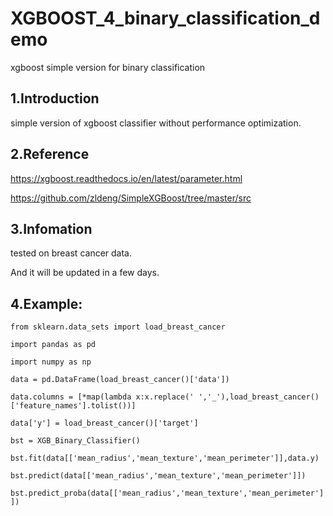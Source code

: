 # XGBOOST_4_binary_classification_demo

xgboost simple version for binary classification

## 1.Introduction

simple version of xgboost classifier without performance optimization.

## 2.Reference

https://xgboost.readthedocs.io/en/latest/parameter.html

https://github.com/zldeng/SimpleXGBoost/tree/master/src

## 3.Infomation

tested on breast cancer data.

And it will be updated in a few days.

## 4.Example:

`from sklearn.data_sets import load_breast_cancer`

`import pandas as pd`

`import numpy as np`




`data = pd.DataFrame(load_breast_cancer()['data'])`

`data.columns = [*map(lambda x:x.replace(' ','_'),load_breast_cancer()['feature_names'].tolist())]`

`data['y'] = load_breast_cancer()['target']`

`bst = XGB_Binary_Classifier()`

`bst.fit(data[['mean_radius','mean_texture','mean_perimeter']],data.y)`

`bst.predict(data[['mean_radius','mean_texture','mean_perimeter']])`

`bst.predict_proba(data[['mean_radius','mean_texture','mean_perimeter']])`




